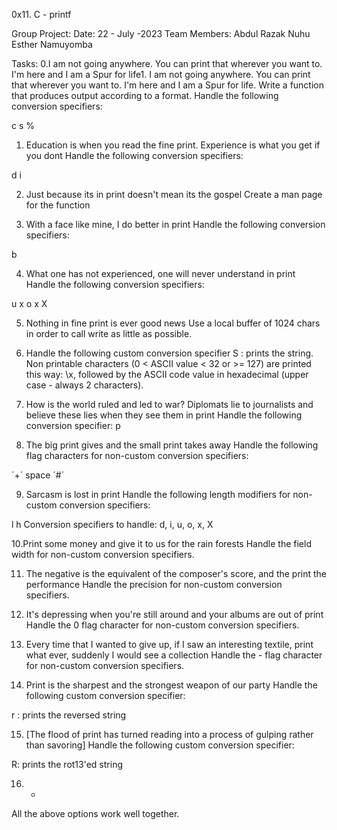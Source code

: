 0x11. C - printf

Group Project:
Date: 22 - July -2023
Team Members:
Abdul Razak Nuhu
Esther Namuyomba

Tasks:
0.I am not going anywhere. You can print that wherever you want to.
I'm here and I am a Spur for life1. I am not going anywhere.
You can print that wherever you want to. I'm here and I am a Spur for life.
Write a function that produces output according to a format. Handle the following conversion specifiers:

c
s
%

1. Education is when you read the fine print. Experience is what you get if you dont
Handle the following conversion specifiers:

d
i

2. Just because its in print doesn't mean its the gospel
Create a man page for the function

3. With a face like mine, I do better in print
Handle the following conversion specifiers:

b

4. What one has not experienced, one will never understand in print
Handle the following conversion specifiers:

u
x
o
x
X

5. Nothing in fine print is ever good news
Use a local buffer of 1024 chars in order to call write as little as possible.

6. Handle the following custom conversion specifier
S : prints the string.
Non printable characters (0 < ASCII value < 32 or >= 127) are printed this way: \x,
    followed by the ASCII code value in hexadecimal (upper case - always 2 characters).

7. How is the world ruled and led to war? Diplomats lie to journalists
and believe these lies when they see them in print
Handle the following conversion specifier: p

8. The big print gives and the small print takes away
Handle the following flag characters for non-custom conversion specifiers:

´+´
space
´#´

9. Sarcasm is lost in print
Handle the following length modifiers for non-custom conversion specifiers:

l
h Conversion specifiers to handle: d, i, u, o, x, X

10.Print some money and give it to us for the rain forests
Handle the field width for non-custom conversion specifiers.

11. The negative is the equivalent of the composer's score, and the print the performance
Handle the precision for non-custom conversion specifiers.

12. It's depressing when you're still around and your albums are out of print
Handle the 0 flag character for non-custom conversion specifiers.

13. Every time that I wanted to give up, if I saw an interesting textile,
	print what ever, suddenly I would see a collection
Handle the - flag character for non-custom conversion specifiers.

14. Print is the sharpest and the strongest weapon of our party
Handle the following custom conversion specifier:

r : prints the reversed string

15. [The flood of print has turned reading into a process of gulping rather than savoring]
Handle the following custom conversion specifier:

R: prints the rot13'ed string

16. *
All the above options work well together.
